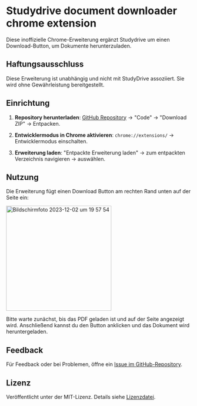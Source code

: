 # Studydrive document downloader chrome extension

Diese inoffizielle Chrome-Erweiterung ergänzt Studydrive um einen Download-Button, um Dokumente herunterzuladen. 

## Haftungsausschluss

Diese Erweiterung ist unabhängig und nicht mit StudyDrive assoziiert. Sie wird ohne Gewährleistung bereitgestellt.

## Einrichtung

1. **Repository herunterladen**: [GitHub Repository](https://github.com/johanneslo1/studydrive-chrome-extension) → "Code" → "Download ZIP" → Entpacken.

2. **Entwicklermodus in Chrome aktivieren**: `chrome://extensions/` → Entwicklermodus einschalten.

3. **Erweiterung laden**: "Entpackte Erweiterung laden" → zum entpackten Verzeichnis navigieren → auswählen.

## Nutzung

Die Erweiterung fügt einen Download Button am rechten Rand unten auf der Seite ein:

<img width="286" alt="Bildschirmfoto 2023-12-02 um 19 57 54" src="https://github.com/johanneslo1/studydrive-chrome-extension/assets/36767435/05b83932-8794-4161-814c-2b84b9ac7dbf">

Bitte warte zunächst, bis das PDF geladen ist und auf der Seite angezeigt wird. Anschließend kannst du den Button anklicken und das Dokument wird heruntergeladen.

## Feedback

Für Feedback oder bei Problemen, öffne ein [Issue im GitHub-Repository](https://github.com/johanneslo1/studydrive-chrome-extension/issues).

## Lizenz

Veröffentlicht unter der MIT-Lizenz. Details siehe [Lizenzdatei](https://github.com/johanneslo1/studydrive-chrome-extension/blob/main/LICENSE).
